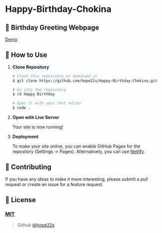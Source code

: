 # Happy-Birthday-Chokina
## 🎉 Birthday Greeting Webpage 

[Demo](https://github.com/hope22s/Happy-Birthday-Chokina.git)

## 🚀 How to Use

1.  **Clone Repository**

    ```bash
    # Clone this repository or download it
    $ git clone https://github.com/hope22s/Happy-Birthday-Chokina.git

    # Go into the repository
    $ cd Happy Birthday

    # Open it with your text editor
    $ code .
    ```

2. **Open with Live Server**

    Your site is now running!

3. **Deployment**

    To make your site online, you can enable GitHub Pages for the repository (Settings -> Pages). Alternatively, you can use [Netlify](https://www.netlify.com/).

## 📝 Contributing

If you have any ideas to make it more interesting, please submit a pull request or create an issue for a feature request.

## 🤝 License

### [MIT](LICENSE)

> Github [@hope22s](https://github.com/hope22s)
